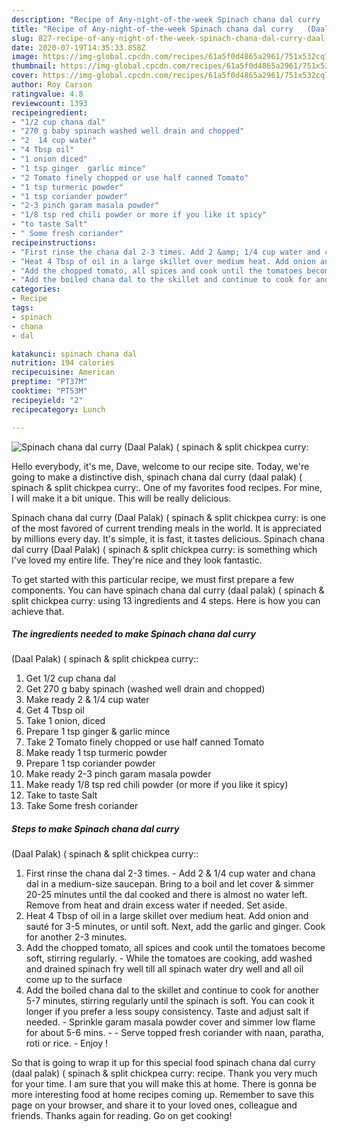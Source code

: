 ```yaml
---
description: "Recipe of Any-night-of-the-week Spinach chana dal curry   (Daal Palak) ( spinach &amp;amp; split chickpea curry:"
title: "Recipe of Any-night-of-the-week Spinach chana dal curry   (Daal Palak) ( spinach &amp;amp; split chickpea curry:"
slug: 827-recipe-of-any-night-of-the-week-spinach-chana-dal-curry-daal-palak-spinach-and-amp-split-chickpea-curry
date: 2020-07-19T14:35:33.858Z
image: https://img-global.cpcdn.com/recipes/61a5f0d4865a2961/751x532cq70/spinach-chana-dal-curry-daal-palak-spinach-split-chickpea-curry-recipe-main-photo.jpg
thumbnail: https://img-global.cpcdn.com/recipes/61a5f0d4865a2961/751x532cq70/spinach-chana-dal-curry-daal-palak-spinach-split-chickpea-curry-recipe-main-photo.jpg
cover: https://img-global.cpcdn.com/recipes/61a5f0d4865a2961/751x532cq70/spinach-chana-dal-curry-daal-palak-spinach-split-chickpea-curry-recipe-main-photo.jpg
author: Roy Carson
ratingvalue: 4.8
reviewcount: 1393
recipeingredient:
- "1/2 cup chana dal"
- "270 g baby spinach washed well drain and chopped"
- "2  14 cup water"
- "4 Tbsp oil"
- "1 onion diced"
- "1 tsp ginger  garlic mince"
- "2 Tomato finely chopped or use half canned Tomato"
- "1 tsp turmeric powder"
- "1 tsp coriander powder"
- "2-3 pinch garam masala powder"
- "1/8 tsp red chili powder or more if you like it spicy"
- "to taste Salt"
- " Some fresh coriander"
recipeinstructions:
- "First rinse the chana dal 2-3 times. Add 2 &amp; 1/4 cup water and chana dal in a medium-size saucepan. Bring to a boil and let cover &amp; simmer 20-25 minutes until the dal cooked and there is almost no water left. Remove from heat and drain excess water if needed. Set aside."
- "Heat 4 Tbsp of oil in a large skillet over medium heat. Add onion and sauté for 3-5 minutes, or until soft. Next, add the garlic and ginger. Cook for another 2-3 minutes."
- "Add the chopped tomato, all spices and cook until the tomatoes become soft, stirring regularly. While the tomatoes are cooking, add washed and drained spinach fry well till all spinach water dry well and all oil come up to the surface"
- "Add the boiled chana dal to the skillet and continue to cook for another 5-7 minutes, stirring regularly until the spinach is soft. You can cook it longer if you prefer a less soupy consistency. Taste and adjust salt if needed. Sprinkle garam masala powder cover and simmer low flame for about 5-6 mins.  Serve topped fresh coriander with naan, paratha, roti or rice.  Enjoy !"
categories:
- Recipe
tags:
- spinach
- chana
- dal

katakunci: spinach chana dal 
nutrition: 194 calories
recipecuisine: American
preptime: "PT37M"
cooktime: "PT53M"
recipeyield: "2"
recipecategory: Lunch

---
```



![Spinach chana dal curry 
 (Daal Palak) ( spinach &amp; split chickpea curry:](https://img-global.cpcdn.com/recipes/61a5f0d4865a2961/751x532cq70/spinach-chana-dal-curry-daal-palak-spinach-split-chickpea-curry-recipe-main-photo.jpg)

Hello everybody, it's me, Dave, welcome to our recipe site. Today, we're going to make a distinctive dish, spinach chana dal curry 
 (daal palak) ( spinach &amp; split chickpea curry:. One of my favorites food recipes. For mine, I will make it a bit unique. This will be really delicious.

Spinach chana dal curry 
 (Daal Palak) ( spinach &amp; split chickpea curry: is one of the most favored of current trending meals in the world. It is appreciated by millions every day. It's simple, it is fast, it tastes delicious. Spinach chana dal curry 
 (Daal Palak) ( spinach &amp; split chickpea curry: is something which I've loved my entire life. They're nice and they look fantastic.




To get started with this particular recipe, we must first prepare a few components. You can have spinach chana dal curry 
 (daal palak) ( spinach &amp; split chickpea curry: using 13 ingredients and 4 steps. Here is how you can achieve that.

<!--inarticleads1-->

##### The ingredients needed to make Spinach chana dal curry 
 (Daal Palak) ( spinach &amp; split chickpea curry::

1. Get 1/2 cup chana dal
1. Get 270 g baby spinach (washed well drain and chopped)
1. Make ready 2 &amp; 1/4 cup water
1. Get 4 Tbsp oil
1. Take 1 onion, diced
1. Prepare 1 tsp ginger &amp; garlic mince
1. Take 2 Tomato finely chopped or use half canned Tomato
1. Make ready 1 tsp turmeric powder
1. Prepare 1 tsp coriander powder
1. Make ready 2-3 pinch garam masala powder
1. Make ready 1/8 tsp red chili powder (or more if you like it spicy)
1. Take to taste Salt
1. Take  Some fresh coriander




<!--inarticleads2-->

##### Steps to make Spinach chana dal curry 
 (Daal Palak) ( spinach &amp; split chickpea curry::

1. First rinse the chana dal 2-3 times. - Add 2 &amp; 1/4 cup water and chana dal in a medium-size saucepan. Bring to a boil and let cover &amp; simmer 20-25 minutes until the dal cooked and there is almost no water left. Remove from heat and drain excess water if needed. Set aside.
1. Heat 4 Tbsp of oil in a large skillet over medium heat. Add onion and sauté for 3-5 minutes, or until soft. Next, add the garlic and ginger. Cook for another 2-3 minutes.
1. Add the chopped tomato, all spices and cook until the tomatoes become soft, stirring regularly. - While the tomatoes are cooking, add washed and drained spinach fry well till all spinach water dry well and all oil come up to the surface
1. Add the boiled chana dal to the skillet and continue to cook for another 5-7 minutes, stirring regularly until the spinach is soft. You can cook it longer if you prefer a less soupy consistency. Taste and adjust salt if needed. - Sprinkle garam masala powder cover and simmer low flame for about 5-6 mins. -  - Serve topped fresh coriander with naan, paratha, roti or rice.  - Enjoy !




So that is going to wrap it up for this special food spinach chana dal curry 
 (daal palak) ( spinach &amp; split chickpea curry: recipe. Thank you very much for your time. I am sure that you will make this at home. There is gonna be more interesting food at home recipes coming up. Remember to save this page on your browser, and share it to your loved ones, colleague and friends. Thanks again for reading. Go on get cooking!
